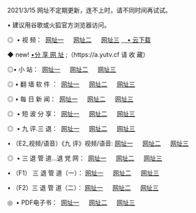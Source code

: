 <p>2021/3/15 网址不定期更新，连不上时，请不同时间再试试。
<p>• 建议用谷歌或火狐官方浏览器访问。
<p>◎  • 视 频： 
<a href="http://hgo.guitarhaven.com/" target="_blank">网址一</a> 　 
<a href="http://hsl.guitarhaven.com/" target="_blank">网址二</a> 　 
<a href="http://hsl.guitarhaven.com/b.html" target="_blank">网址三</a>
<a href="https://yadi.sk/d/d0sUeAOpal3njw" target="_blank">　• 云下载 </a></p>
<p>◆ new! <a href="http://hpl.guitarhaven.com/a.html">•分 享 网 址</a> ;（https://a.yutv.cf 请 收 藏） </p>

<p>◎•  小 站：  
<a href="http://hgo.guitarhaven.com/f.html" target="_blank">网址一</a> 　 
<a href="http://hsl.guitarhaven.com/h.html" target="_blank">网址二</a> 　 
<a href="http://hsl.guitarhaven.com/k/" target="_blank">网址三</a></p><p>

<p>◎  • 翻 墙 软 件 ：  
<a href="http://hgo.guitarhaven.com/ff/" target="_blank">网址一</a> 　 
<a href="http://hsl.guitarhaven.com/s/read/a1_nd.html" target="_blank">网址二</a> 　 
<a href="http://hsl.guitarhaven.com/ff/index.html" target="_blank">网址三</a></p>
<p>◎  • 每 日 新 闻：  
<a href="http://hgo.guitarhaven.com/day/" target="_blank">网址一</a> 　 
<a href="http://hsl.guitarhaven.com/day/" target="_blank">网址二</a> 　 
<a href="http://hsl.guitarhaven.com/day/index.html" target="_blank">网址三</a></p>
<p>◎   • 短 波 分 享：  
<a href="http://hgo.guitarhaven.com/h/" target="_blank">网址一</a> 　 
<a href="http://hsl.guitarhaven.com/h/" target="_blank">网址二</a> 　 
<a href="http://hsl.guitarhaven.com/h/index.html" target="_blank">网址三</a></p>
<p>◎   • 九 评.三 退：  
<a href="http://hgo.guitarhaven.com/t/" target="_blank">网址一</a> 　 
<a href="http://hsl.guitarhaven.com/v2/index.html" target="_blank">网址二</a> 　 
<a href="http://hsl.guitarhaven.com/tt/index.html" target="_blank">网址三</a> 　</p>
<p>  • （E2_视频/语音）《九 评》视频/语音: 
<a href="http://hgo.guitarhaven.com/7738.html" target="_blank">网址一</a> 　 
<a href="http://hsl.guitarhaven.com/7614.html" target="_blank">网址二</a> 　 
<a href="http://hsl.guitarhaven.com/7633.html" target="_blank">网址三</a></p>
<p>◎   • 三 退 管 道...退 党 网：  
<a href="http://hgo.guitarhaven.com/go/td1.html" target="_blank">网址一</a> 　 
<a href="http://hsl.guitarhaven.com/go/td2.html" target="_blank">网址二</a> 　 
<a href="http://hsl.guitarhaven.com/go/td3.html" target="_blank">网址三</a></p>
<p>  • （F1） 三 退 管 道（一）： 
<a href="http://hgo.guitarhaven.com/dd/" target="_blank">网址一</a> 　 
<a href="http://hsl.guitarhaven.com/s/read/a1_tdx.html" target="_blank">网址二</a> 　 
<a href="http://hsl.guitarhaven.com/dd/" target="_blank">网址三</a></p>
<p>  • （F2）三 退 管 道（二）： 
<a href="http://hsl.guitarhaven.com/d/" target="_blank">网址一</a> 　 
<a href="http://hgo.guitarhaven.com/d/index.html" target="_blank">网址二</a> 　 
<a href="http://hsl.guitarhaven.com/d/" target="_blank">网址三</a></p>
<p>◎   • PDF电子书：  
<a href="http://hgo.guitarhaven.com/p/" target="_blank">网址一</a> 　 
<a href="http://hsl.guitarhaven.com/p/index.html" target="_blank">网址二</a> 　 
<a href="http://hsl.guitarhaven.com/p/" target="_blank">网址三</a></p>
